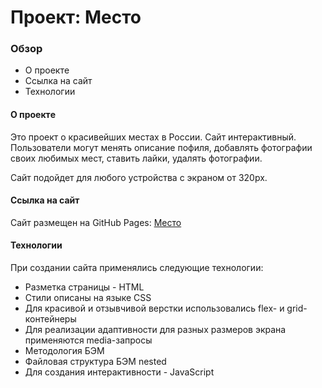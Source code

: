 # Проект: Место

### Обзор
* О проектe
* Ссылка на сайт
* Технологии

#### О проектe

Это проект о красивейших местах в России. Сайт интерактивный. Пользователи могут менять описание пофиля, добавлять фотографии своих любимых мест, ставить лайки, удалять фотографии. 

Сайт подойдет для любого устройства с экраном от 320px.

#### Ссылка на сайт

Сайт размещен на GitHub Pages: [Место](https://mariyastison.github.io/mesto/)

#### Технологии

При создании сайта применялись следующие технологии:
* Разметка страницы - HTML
* Cтили описаны на языке CSS
* Для красивой и отзывчивой верстки использовались flex- и grid-контейнеры
* Для реализации адаптивности для разных размеров экрана применяются media-запросы
* Методология БЭМ
* Файловая структура БЭМ nested
* Для создания интерактивности - JavaScript